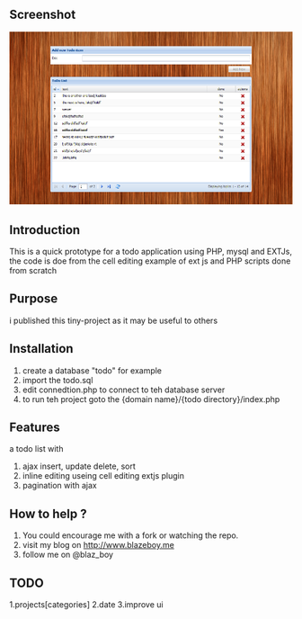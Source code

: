 Screenshot
-----------
![screenshot](https://github.com/blazeeboy/Todo/raw/master/screenshot.png)

Introduction
-------------
This is a quick prototype for a todo application
using PHP, mysql and EXTJs, 
the code is doe from the cell editing example of ext js 
and PHP scripts done from scratch

Purpose
-------
i published this tiny-project as it may be useful to others

Installation
-------------
1. create a database "todo" for example
2. import the todo.sql
3. edit connedtion.php to connect to teh database server 
4. to run teh project goto the {domain name}/{todo directory}/index.php

Features
---------
a todo list with
1. ajax insert, update delete, sort
2. inline editing useing cell editing extjs plugin
3. pagination with ajax

How to help ?
--------------
1. You could encourage me with a fork or watching the repo.
2. visit my blog on http://www.blazeboy.me
3. follow me on @blaz_boy

TODO
-------------
1.projects[categories]
2.date
3.improve ui
